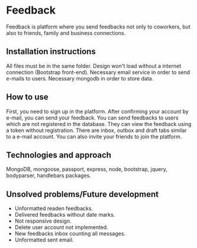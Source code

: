 # Feedback

Feedback is platform where you send feedbacks not only to coworkers, but also to friends, family and business connections.


## Installation instructions

All files must be in the same folder.
Design won't load without a internet connection (Bootstrap front-end).
Necessary email service in order to send e-mails to users.
Necessary mongodb in order to store data.


## How to use

First, you need to sign up in the platform. After confirming your account by e-mail, you can send your feedback.
You can send feedbacks to users which are not registered in the database. They can view the feedback using a token without registration.
There are inbox, outbox and draft tabs similar to a e-mail account.
You can also invite your friends to join the platform.


## Technologies and approach


MongoDB, mongoose, passport, express, node, bootstrap, jquery, bodyparser, handlebars packages.


## Unsolved problems/Future development

- Unformatted readen feedbacks.
- Delivered feedbacks without date marks.
- Not responsive design.
- Delete user account not implemented.
- New feedbacks inbox counting all messages.
- Unformatted sent email.


